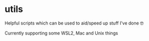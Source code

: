 # utils

Helpful scripts which can be used to aid/speed up stuff I've done 🤓

Currently supporting some WSL2, Mac and Unix things
